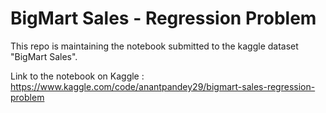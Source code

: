 # BigMart Sales - Regression Problem

This repo is maintaining the notebook submitted to the kaggle dataset "BigMart Sales".

Link to the notebook on Kaggle : https://www.kaggle.com/code/anantpandey29/bigmart-sales-regression-problem
